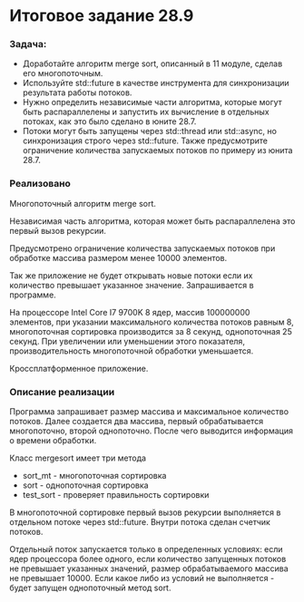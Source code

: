 # Итоговое задание 28.9
### Задача:
 - Доработайте алгоритм merge sort, описанный в 11 модуле, сделав его многопоточным.
 - Используйте std::future в качестве инструмента для синхронизации результата работы потоков.
 - Нужно определить независимые части алгоритма, которые могут быть распараллелены и запустить их вычисление в отдельных потоках, как это было сделано в юните 28.7.
 - Потоки могут быть запущены через std::thread или std::async, но синхронизация строго через std::future. Также предусмотрите ограничение количества запускаемых потоков по примеру из юнита 28.7.

### Реализовано
Многопоточный алгоритм merge sort.

Независимая часть алгоритма, которая может быть распараллелена это первый вызов рекурсии.

Предусмотрено ограничение количества запускаемых потоков при обработке массива размером менее 10000 элементов. 

Так же приложение не будет открывать новые потоки если их количество превышает указанное значение. Запрашивается в программе.

На процессоре Intel Core I7 9700K 8 ядер, массив 100000000 элементов, при указании максимального количества потоков равным 8, многопоточная сортировка производится за 8 секунд, однопоточная 25 секунд. При увеличении или уменьшении этого показателя, производительность многопоточной обработки уменьшается.

Кроссплатформенное приложение.

### Описание реализации

Программа запрашивает размер массива и максимальное количество потоков.
Далее создается два массива, первый обрабатывается многопоточно, второй однопоточно. После чего выводится информация о времени обработки.

Класс mergesort имеет три метода
 - sort_mt - многопоточная сортировка
 - sort - однопоточная сортировка
 - test_sort - проверяет правильность сортировки

В многопоточной сортировке первый вызов рекурсии выполняется в отдельном потоке через std::future. Внутри потока сделан счетчик потоков.

Отдельный поток запускается только в определенных условиях: если ядер процессора более одного, если количество запущенных потоков не превышает указанных значений, размер обрабатываемого массива не превышает 10000. Если какое либо из условий не выполняется - будет запущен однопоточный метод sort.
